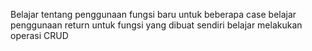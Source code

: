Belajar tentang penggunaan fungsi baru untuk beberapa case
belajar penggunaan return untuk fungsi yang dibuat sendiri
belajar melakukan operasi CRUD
